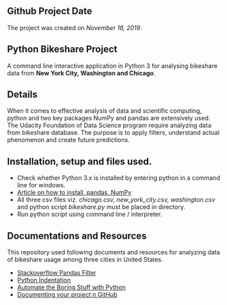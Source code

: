 ## Github Project Date
The project was created on *November 18, 2019*.

## Python Bikeshare Project
A command line interactive application in Python 3 for analysing bikeshare data from **New York City, Washington and Chicago**.

## Details 
When it comes to effective analysis of data and scientific computing, python and two key packages NumPy and pandas are extensively used. The Udacity Foundation of Data Science program require analyzing data from bikeshare database. The purpose is to apply filters, understand actual phenomenon and create future predictions. 

## Installation, setup and files used.
* Check whether Python 3.x is installed by entering python in a command line for windows.
* [Article on how to install, pandas, NumPy](https://www.dev2qa.com/how-to-install-python-package-numpy-pandas-scipy-matplotlib-on-windows-mac-and-linux/)
* All three csv files viz. *chicago.csv, new_york_city.csv, washington.csv* and python script *bikeshare.py* must be placed in directory.
* Run python script using command line / interpreter.


## Documentations and Resources 
This repository used following documents and resources for analyzing data of bikeshare usage among three cities in United States.  
* [Stackoverflow Pandas Filter](https://stackoverflow.com/questions/23323974/pandas-filter-rows-based-on-multiple-conditions)
* [Python Indentation](https://docs.python.org/2.0/ref/indentation.html)
* [Automate the Boring Stuff with Python](https://automatetheboringstuff.com/)
* [Documenting your project n GitHub](https://guides.github.com/features/wikis/)


